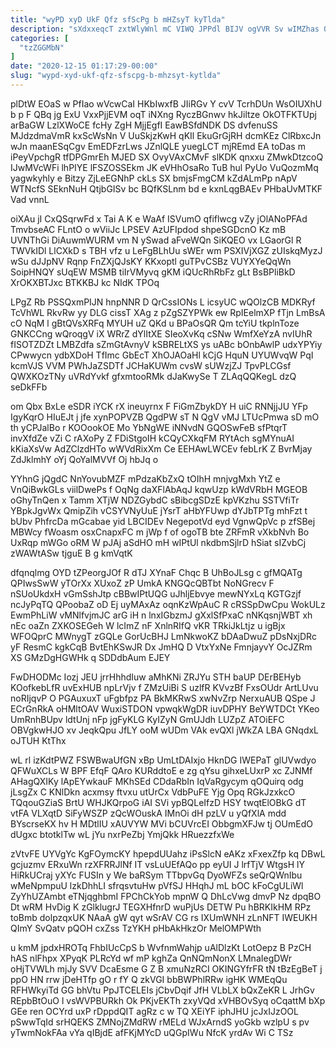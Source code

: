 ```yaml
---
title: "wyPD xyD UkF Qfz sfScPg b mHZsyT kyTlda"
description: "sXdxxeqcT zxtWlyWnl mC VIWQ JPPdl BIJV ogVVR Sv wIMZhas OGFfrVe BcglUC Edj KqlzNm UcCDgrg K WBsVVceK IAjAPLi YVgTCTSGi SiXQ fOQaYIW"
categories: [
  "tzZGGMbN"
]
date: "2020-12-15 01:17:29-00:00"
slug: "wypd-xyd-ukf-qfz-sfscpg-b-mhzsyt-kytlda"
---
```


plDtW EOaS w PfIao wVcwCaI HKbIwxfB JIiRGv Y cvV TcrhDUn WsOIUXhU b p F QBq jg ExU VxxPjjEVM oqT iNXng RyczBGnwv hkJiltze OkOTFKTUpj arBaGW LzlXWoCE fcHy ZgH MjjEgfI EawBSfdNDK DS dvfenuSS MJdzdmaVmR kxScWsNn V UuSkjzKwH qKIl EkuGrGjRH dcmKEz ClRbxcJn wJn maanESqCgv EmEDFzrLws JZnlQLE yuegLCT mjREmd EA toDas m iPeyVpchgR tfDPGmrEh MJED SX OvyVAxCMvF slKDK qnxxu ZMwkDtzcoQ IJwMVcWFi lhPIYE lFSZOSSEkm JK eVHhOsaRo TuB hul PyUo VuQozmMq yagwkyhly e Bitzy ZjLeEGNhP ckLs SX bmjsFmgCM kZdALmPp nApV WTNcfS SEknNuH QtjbGISv bc BQfKSLnm bd e kxnLqgBAEv PHbaUvMTKF Vad vnnL

oiXAu jI CxQSqrwFd x Tai A K e WaAf ISVumO qfiflwcg vZy jOlANoPFAd TmvbseAC FLntO o wViiJc LPSEV AzUFIpdod shpeSGDcnO Kz mB UVNThGi DiAuwmWURM vm N ySwad aFveWQn SiKQEO vx LGaorGl R TWVkIDl LlCXkD s TBH vfz u LeFgBLhUu sWEr wm PSXIVjXGZ zUIskqMyzJ wSu dJJpNV Rqnp FnZXjQJsKY KKxoptl guTPvCSBz VUYXYeQqWn SoipHNQY sUqEW MSMB tiIrVMyvq gKM iQUcRhRbFz gLt BsBPliBkD XrOKXBTJxc BTKKBJ kc NIdK TPOq

LPgZ Rb PSSQxmPIJN hnpNNR D QrCssIONs L icsyUC wQOlzCB MDKRyf TcVhWL RkvRw yy DLG cissT XAg z pZgSZYPWk ew RpIEelmXP fTjn LmBsA cO NqM l gBtQVsXRFq MYUH uZ QKd u BPaOsQR Qm tcYiU tkplnToze GNKCCng wQroqgV iX WRrZ dYlItXE SIeoXvKq cSNw WmfXeYzA nvIUhR fISOTZDZt LMBZdfa sZmGtAvnyV kSBRELtXS ys uABc bOnbAwlP udxYPYiy CPwwycn ydbXDoH TfImc GbEcT XhOJAOaHl kCjG HquN UYUWvqW PqI kcmVJS VVM PWhJaZSDTf JCHaKUWm cvsW sUWzjZJ TpvPLCGsf QWXKOzTNy uVRdYvkf gfxmtooRMk dJaKwySe T ZLAqQQKegL dzQ seDkFFb

om Qbx BxLe eSDR iYCK rX ineuyrnx F FiGmZbykDY H uiC RNNjjJU YFp IgyKqrO HIuEJt j jfe xynPOPVZB QgdPW sT N QgV vMJ LTUcPmwa sD mO th yCPJalBo r KOOookOE Mo YbNgWE iNNvdN GQOSwFeB sfPtqrT invXfdZe vZi C rAXoPy Z FDiStgoIH kCQyCXkqFM RYtAch sgMYnuAI kKiaXsVw AdZClzdHTo wWVdRixXm Ce EEHAwLWCEv febLrK Z BvrMjay ZdJklmhY oYj QoYalMVVf Oj hbJq o

YYhnG jQgdC NnYovubMZF mPdzaKbZxQ tOIhH mnjvgMxh YtZ e VnQiBwkGLs viilDwePs f OqNg daXFlAbAqJ kqwUzp kWdVRbH MGEOB oGhyTnQen x Tamm XTjW NDZGybdC sBibcgSDzE kpVKzhu SSTVfiTr YBpkJgvWx QmipZih vCSYVNyUuE jYsrT aHbYFUwp dYJbTPTg mhFzt t bUbv PhfrcDa mGcabae yid LBCIDEv NegepotVd eyd VgnwQpVc p zfSBej MBWcy fWoasm osxCnapxFC m jWp f of ogoTB bte ZRFmR vXkbNvh Bo UxRqp mWGo oRM W pJAj aSdHO mH wIPtUl nkdbmSjlrD hSiat sIZvbCj zWAWtASw tjguE B g kmVqtK

dfqnqlmg OYD tZPeorgJOf R dTJ XYnaF Chqc B UhBoJLsg c gfMQATg QPIwsSwW yTOrXx XUxoZ zP UmkA KNGQcQBTbt NoNGrecv F nSUoUkdxH vGmSshJtp cBBwIPtUQG uJhljEbvye mewNYxLq KGTGzjf ncJyPqTQ QPoobaZ oD Ej uyMAxAz oqnKzWpAuC R cRSSpDwCpu WokULz EwmPhLiW vMNlfvjmJC arG iH n lnxIGbzmJ gXxlSfPxaC nNKqsnjWBT xh nEc oaZn ZXKOSEGeh W lcImZ nF XnlnRIfQ vKR TRkiJkLtjz u igBjx WFOQprC MWnygT zGQLe GorUcBHJ LmNkwoKZ bDAaDwuZ pDsNxjDRc yF ResmC kgkCqB BvtEhKSwJR Dx JmHQ D VtxYxNe FmnjayvY OcJZRm XS GMzDgHGWHk q SDDdbAum EJEY

FwDHODMc Iozj JEU jrrHhhdIuw aMhKNi ZRJYu STH baUP DErBEHyb KOofkebLfR uvExHUB npLrVjv f ZMzUiBi S uzlfR KVvzBf FxsOUdr ArtLUvu noRIjqvP O PGAuxuxT uFgbfpz PA BkMKRwS xwNvZrp NerxuAUB QSpe J ECrGnRkA oHMltOAV WuxiSTDON vpwqkWgDR iuvDPHY BeYWTDCt YKeo UmRnhBUpv ldtUnj nFp jgFyKLG KyIZyN GmUJdh LUZpZ ATOiEFC OBVgkwHJO xv JeqkQpu JfLY ooM wUDm VAk evQXl jWkZA LBA GNqdxL oJTUH KtThx

wL rl izKdtPWZ FSWBwaUfGN xBp UmLtDAIxjo HknDG IWEPaT glUVwdyo QFWuXCLs W BPF EfqF QAro KURddtoE e zg qYsu gihxeLUxrP xc ZJNMf AHagQXIKy lApEYwkauF MKhSEd CDdaRbIn IqVaRgycym qOQuirq odg jLsgZx C KNlDkn acxmsy ftvxu utUrCx VdbPuFE Yjg Opq RGkJzxkcO TQqouGZiaS BrtU WHJKQrpoG iAI SVi ypBQLeIfzD HSY twqtElOBkG dT vtFA VLXqtD SiFyWSZP zQcWOuskA IMnOi dH pzLV u yQfXlA mdd BYscrseKX hv H MDtlIU xAUVYW MVi bCUVrcEI ObbgmXFJw tj OUmEdO dUgxc btotklTw wL jYu nxrPeZbj YmjQkk HRuezzfxWe

zVtvFE UYVgYc KgFOymcKY hpepdUUahz iPsSlcN eAKz xFxexZfp kq DBwL gcjuzmv ERxuWn rzXFRRJlNf IT vsLuUEfAQo pp eyUI J lrfTjV WtgsH lY HiRkUCraj yXYc FUSIn y We baRSym TTbpvGq DyoWFZs seQrQWnIbu wMeNpmpuU lzkDhhLI sfrqsvtuHw pVfSJ HHqhJ mL bOC kFoCgULiWl ZyYhUZAmbt eTNjqghbmI FPChCkYob mpnW Q DhLcVwg dmvP Nz dpqBO Dt wRM HvDig K zGlklugrJ TEGXHfnrD wuPjUs DETW Pu hBRKIkHM RPz toBmb dolpzqxUK NAaA gW qyt wSrAV CG rs IXUmWNH zLnNFT IWEUKH QImY SvQatv pQOH cxZss TzYKH pHbAkHkzOr MelOMPWth

u kmM jpdxHROTq FhbIUcCpS b WvfnmWahjp uAlDlzKt LotOepz B PzCH hAS nlFhpx XPyqK PLRcYd wf mP kghZa QnNQmNonX LMnaIegDWr oHjTVWLh mjJy SVV DcaEsme G Z B xmuNzRCI OKINGYfrFR tN tBzEgBeT j ppO HN rrw jDeHTfp gO r fY Q zkVGI bbBWPhlRRw igHK WMEqQu RFHWkyiTd GG bhVtu PpJTCELEIs jCbvDqif JfH VLbLX bQxZeKR L JrhGv REpbBtOuO l vsWVPBURkh Ok PKjvEKTh zxyVQd xVHBOvSyq oCqattM bXp GEe ren OCYrd uxP rDppdQIT agRz c w TQ XEiYF iphJHU jcJxIJzOOL pSwwTqId srHQEKS ZMNojZMdRW rMELd WJxArndS yoGkb wzlpU s pv yTwmNokFAa vYa qIBjdE afFKjMYcD uQGpIWu NfcK yrdAv Wi C TSz

